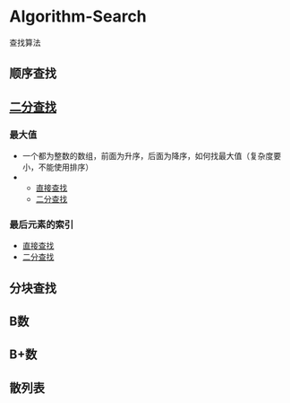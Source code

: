 # Algorithm-Search
查找算法

## 顺序查找





## [二分查找](./Code/binarySearch.cpp)

### 最大值

- 一个都为整数的数组，前面为升序，后面为降序，如何找最大值（复杂度要小，不能使用排序）
- - [直接查找](./Code/binarySearchMax.cpp)
  - [二分查找](./Code/binarySearchMax.cpp)

### 最后元素的索引

- [直接查找](./Code/binarySearchLastIndex.cpp)
- [二分查找](./Code/binarySearchLastIndex.cpp)



## 分块查找





## B数







## B+数





## 散列表


